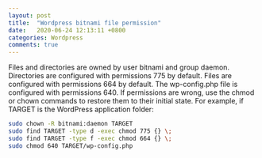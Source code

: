 ```yaml
---
layout: post
title:  "Wordpress bitnami file permission"
date:   2020-06-24 12:13:11 +0800
categories: Wordpress
comments: true
---
```




Files and directories are owned by user bitnami and group daemon.
Directories are configured with permissions 775 by default.
Files are configured with permissions 664 by default.
The wp-config.php file is configured with permissions 640.
If permissions are wrong, use the chmod or chown commands to restore them to their initial state. For example, if TARGET is the WordPress application folder:

```bash
sudo chown -R bitnami:daemon TARGET
sudo find TARGET -type d -exec chmod 775 {} \;
sudo find TARGET -type f -exec chmod 664 {} \;
sudo chmod 640 TARGET/wp-config.php
```